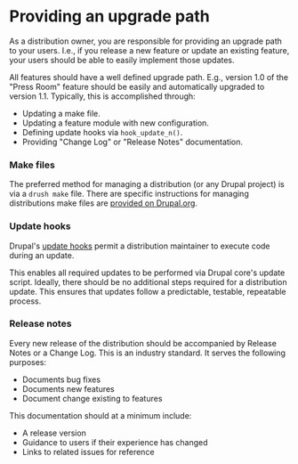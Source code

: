 # Providing an upgrade path

As a distribution owner, you are responsible for providing an upgrade path to your users. I.e., if you release a new feature or update an existing feature, your users should be able to easily implement those updates.

All features should have a well defined upgrade path. E.g., version 1.0 of the "Press Room" feature should be easily and automatically upgraded to version 1.1.
Typically, this is accomplished through:

* Updating a make file.
* Updating a feature module with new configuration.
* Defining update hooks via `hook_update_n()`.
* Providing "Change Log" or "Release Notes" documentation.

### Make files

The preferred method for managing a distribution (or any Drupal project) is via a `drush make` file. There are specific instructions for managing distributions make files are [provided on Drupal.org](https://www.drupal.org/developing/distributions/drupalorg).

### Update hooks

Drupal's [update hooks](https://api.drupal.org/api/drupal/modules%21system%21system.api.php/function/hook_update_N/7) permit a distribution maintainer to execute code during an update. 

This enables all required updates to be performed via Drupal core's update script. Ideally, there should be no additional steps required for a distribution update. This ensures that updates follow a predictable, testable, repeatable process.

### Release notes

Every new release of the distribution should be accompanied by Release Notes or a Change Log. This is an industry standard. It serves the following purposes:

* Documents bug fixes
* Documents new features
* Document change existing to features

This documentation should at a minimum include:

* A release version
* Guidance to users if their experience has changed
* Links to related issues for reference